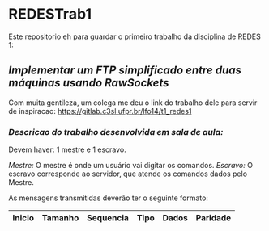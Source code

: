 # REDESTrab1

Este repositorio eh para guardar o primeiro trabalho da disciplina de REDES 1: 

## *Implementar um FTP simplificado entre duas máquinas usando RawSockets*

Com muita gentileza, um colega me deu o link do trabalho dele para servir de inspiracao:
https://gitlab.c3sl.ufpr.br/lfo14/t1_redes1

### *Descricao do trabalho desenvolvida em sala de aula:*

Devem haver: 1 mestre e 1 escravo.

*Mestre:* O mestre é onde um usuário vai digitar os comandos.
*Escravo:* O escravo corresponde ao servidor, que atende os comandos dados pelo Mestre.

As mensagens transmitidas deverão ter o seguinte formato:

| Inicio | Tamanho | Sequencia | Tipo | Dados | Paridade |
| ------------- | ------------- | ------------- | ------------- | -------------------------- | ------------- |

